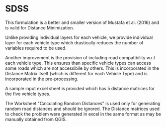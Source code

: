 # SDSS

This formulation is a better and smaller version of Mustafa et al. (2016) and is valid for Distance Minimization.

Unlike providing individual layers for each vehicle, we provide individual layer for each vehicle type which drastically reduces the number of variables required to be used.

Another improvement is the provision of including road compatibility w.r.t each vehicle type. This ensures than specific vehicle types can access some roads which are not accessibile by others.
This is incorporated in the Distance Matrix itself (which is different for each Vehicle Type) and is incorporated in the pre-processing.

A sample input excel sheet is provided which has 5 distance matrices for the five vehicle types.

The Worksheet "Calculating Random Distances" is used only for generating random road distances and should be ignored.
The Distance matrices used to check the problem were generated in excel in the same format as may be manually obtained from QGIS.
